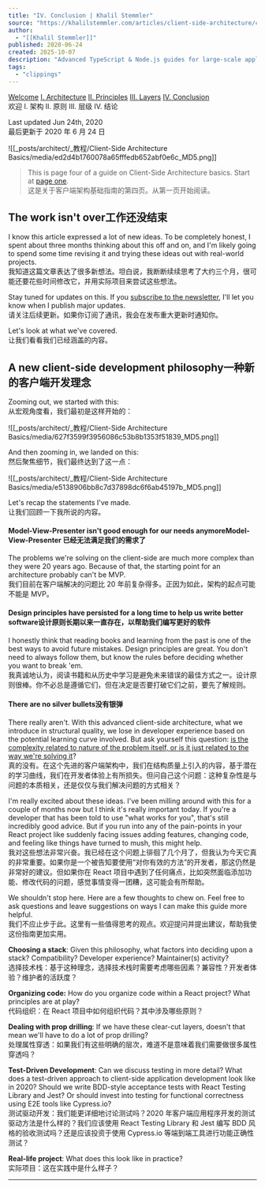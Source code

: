 ```yaml
---
title: "IV. Conclusion | Khalil Stemmler"
source: "https://khalilstemmler.com/articles/client-side-architecture/conclusion/"
author:
  - "[[Khalil Stemmler]]"
published: 2020-06-24
created: 2025-10-07
description: "Advanced TypeScript & Node.js guides for large-scale applications. Learn to write flexible, maintainable TypeScript."
tags:
  - "clippings"
---
```

[Welcome](https://khalilstemmler.com/articles/client-side-architecture/introduction) [I. Architecture](https://khalilstemmler.com/articles/client-side-architecture/architecture) [II. Principles](https://khalilstemmler.com/articles/client-side-architecture/principles) [III. Layers](https://khalilstemmler.com/articles/client-side-architecture/layers) [IV. Conclusion](https://khalilstemmler.com/articles/client-side-architecture/conclusion)  
欢迎 I. 架构 II. 原则 III. 层级 IV. 结论

Last updated Jun 24th, 2020  
最后更新于 2020 年 6 月 24 日

![[_posts/architect/_教程/Client-Side Architecture Basics/media/ed2d4b1760078a65fffedb652abf0e6c_MD5.png]]

> This is page four of a guide on Client-Side Architecture basics. Start at [page one](https://khalilstemmler.com/articles/client-side-architecture/introduction).  
> 这是关于客户端架构基础指南的第四页。从第一页开始阅读。

## The work isn't over工作还没结束

I know this article expressed a lot of new ideas. To be completely honest, I spent about three months thinking about this off and on, and I'm likely going to spend some time revising it and trying these ideas out with real-world projects.  
我知道这篇文章表达了很多新想法。坦白说，我断断续续思考了大约三个月，很可能还要花些时间修改它，并用实际项目来尝试这些想法。

Stay tuned for updates on this. If you [subscribe to the newsletter](https://khalilstemmler.com/newsletter), I'll let you know when I publish major updates.  
请关注后续更新。如果你订阅了通讯，我会在发布重大更新时通知你。

Let's look at what we've covered.  
让我们看看我们已经涵盖的内容。

## A new client-side development philosophy一种新的客户端开发理念

Zooming out, we started with this:  
从宏观角度看，我们最初是这样开始的：

![[_posts/architect/_教程/Client-Side Architecture Basics/media/627f3599f3956086c53b8b1353f51839_MD5.png]]

And then zooming in, we landed on this:  
然后聚焦细节，我们最终达到了这一点：

![[_posts/architect/_教程/Client-Side Architecture Basics/media/e5138906bb8c7d37898dc6f6ab45197b_MD5.png]]

Let's recap the statements I've made.  
让我们回顾一下我所说的内容。

#### Model-View-Presenter isn't good enough for our needs anymoreModel-View-Presenter 已经无法满足我们的需求了

The problems we're solving on the client-side are much more complex than they were 20 years ago. Because of that, the starting point for an architecture probably can't be MVP.  
我们目前在客户端解决的问题比 20 年前复杂得多。正因为如此，架构的起点可能不能是 MVP。

#### Design principles have persisted for a long time to help us write better software设计原则长期以来一直存在，以帮助我们编写更好的软件

I honestly think that reading books and learning from the past is one of the best ways to avoid future mistakes. Design principles are great. You don't need to always follow them, but know the rules before deciding whether you want to break 'em.  
我真诚地认为，阅读书籍和从历史中学习是避免未来错误的最佳方式之一。设计原则很棒。你不必总是遵循它们，但在决定是否要打破它们之前，要先了解规则。

#### There are no silver bullets没有银弹

There really aren't. With this advanced client-side architecture, what we introduce in structural quality, we lose in developer experience based on the potential learning curve involved. But ask yourself this question: [is the complexity related to nature of the problem itself, or is it just related to the way we're solving it](https://khalilstemmler.com/articles/software-professionalism/accidental-and-essential-complexity/)?  
真的没有。在这个先进的客户端架构中，我们在结构质量上引入的内容，基于潜在的学习曲线，我们在开发者体验上有所损失。但问自己这个问题：这种复杂性是与问题的本质相关，还是仅仅与我们解决问题的方式相关？

I'm really excited about these ideas. I've been milling around with this for a couple of months now but I think it's really important today. If you're a developer that has been told to use "what works for you", that's still incredibly good advice. But if you run into any of the pain-points in your React project like suddenly facing issues adding features, changing code, and feeling like things have turned to mush, this might help.  
我对这些想法非常兴奋。我已经在这个问题上徘徊了几个月了，但我认为今天它真的非常重要。如果你是一个被告知要使用“对你有效的方法”的开发者，那这仍然是非常好的建议。但如果你在 React 项目中遇到了任何痛点，比如突然面临添加功能、修改代码的问题，感觉事情变得一团糟，这可能会有所帮助。

We shouldn't stop here. Here are a few thoughts to chew on. Feel free to ask questions and leave suggestions on ways I can make this guide more helpful.  
我们不应止步于此。这里有一些值得思考的观点。欢迎提问并提出建议，帮助我使这份指南更加实用。

**Choosing a stack**: Given this philosophy, what factors into deciding upon a stack? Compatibility? Developer experience? Maintainer(s) activity?  
选择技术栈：基于这种理念，选择技术栈时需要考虑哪些因素？兼容性？开发者体验？维护者的活跃度？

**Organizing code:** How do you organize code within a React project? What principles are at play?  
代码组织：在 React 项目中如何组织代码？其中涉及哪些原则？

**Dealing with prop drilling**: If we have these clear-cut layers, doesn't that mean we'll have to do a lot of prop drilling?  
处理属性穿透：如果我们有这些明确的层次，难道不是意味着我们需要做很多属性穿透吗？

**Test-Driven Development**: Can we discuss testing in more detail? What does a test-driven approach to client-side application development look like in 2020? Should we write BDD-style acceptance tests with React Testing Library and Jest? Or should invest into testing for functional correctness using E2E tools like Cypress.io?  
测试驱动开发：我们能更详细地讨论测试吗？2020 年客户端应用程序开发的测试驱动方法是什么样的？我们应该使用 React Testing Library 和 Jest 编写 BDD 风格的验收测试吗？还是应该投资于使用 Cypress.io 等端到端工具进行功能正确性测试？

**Real-life project**: What does this look like in practice?  
实际项目：这在实践中是什么样子？

---

  